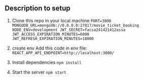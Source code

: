 ## Description to setup
1. Clone this repo in your local machine
`PORT=3000
MONGODB_URL=mongodb://0.0.0.0:27017/movie_ticket_booking
NODE_ENV=development
JWT_SECRET=facsa241421412assa
JWT_ACCESS_EXPIRATION_MINUTES=6000
JWT_REFRESH_EXPIRATION_MINUTES=18000`
2. create env
Add this code in env file: `REACT_APP_API_ENDPOINT=http://localhost:3000/`

3. Install dependencies
    `npm install`

4. Start the server
    `npm start`